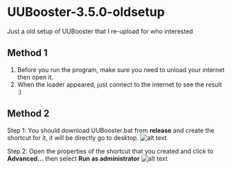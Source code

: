 # UUBooster-3.5.0-oldsetup
Just a old setup of UUBooster that I re-upload for who interested

## Method 1

1. Before you run the program, make sure you need to unload your internet then open it.
2. When the loader appeared, just connect to the internet to see the result :)

## Method 2

Step 1: You should download UUBooster.bat from **release** and create the shortcut for it, it will be directly go to desktop.
![alt text](https://github.com/tedddeptrai/UUBooster-3.5.0-oldsetup/blob/main/step1.png?raw=true)

Step 2: Open the properties of the shortcut that you created and click to **Advanced...** then select **Run as administrator**
![alt text](https://github.com/tedddeptrai/UUBooster-3.5.0-oldsetup/blob/main/step2.png?raw=true)


